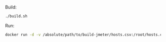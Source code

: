 Build:
```bash
./build.sh
```
Run:
```bash
docker run -d -v /absolute/path/to/build-jmeter/hosts.csv:/root/hosts.csv --name jmeter build-jmeter
```

